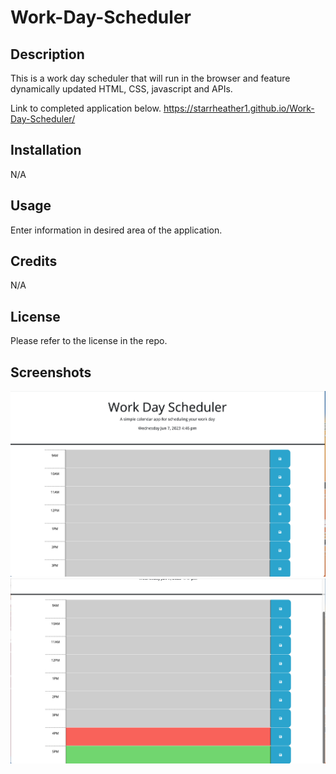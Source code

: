 # Work-Day-Scheduler


## Description

This is a work day scheduler that will run in the browser and feature dynamically updated HTML, CSS, javascript and APIs.

Link to completed application below.
https://starrheather1.github.io/Work-Day-Scheduler/


## Installation

N/A

## Usage
Enter information in desired area of the application.

## Credits

N/A

## License

Please refer to the license in the repo.

## Screenshots

![Landing Page](./Images/Workday1.png)
![Landing Page](./Images/Workday2.png)
